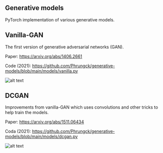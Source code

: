 ## Generative models
PyTorch implementation of various generative models. 

## Vanilla-GAN
The first version of generative adversarial networks (GAN).

Paper: https://arxiv.org/abs/1406.2661

Code (2021): https://github.com/Phrungck/generative-models/blob/main/models/vanilla.py

![alt text](https://github.com/Phrungck/generative-models/blob/main/mnist_test.gif)

## DCGAN
Improvements from vanilla-GAN which uses convolutions and other tricks to help train the models.

Paper: https://arxiv.org/abs/1511.06434

Coda (2021): https://github.com/Phrungck/generative-models/blob/main/models/dcgan.py

![alt text](https://github.com/Phrungck/generative-models/blob/main/dc_mnist_test.gif)
